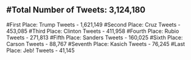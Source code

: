 #Total Number of Tweets: 3,124,180 
---
#First Place: Trump Tweets - 1,621,149
#Second Place: Cruz Tweets - 453,085
#Third Place: Clinton Tweets - 411,958
#Fourth Place: Rubio Tweets - 271,813
#Fifth Place: Sanders Tweets - 160,025
#Sixth Place: Carson Tweets - 88,767
#Seventh Place: Kasich Tweets - 76,245
#Last Place: Jeb! Tweets - 41,145
